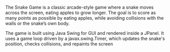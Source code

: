 The Snake Game is a classic arcade-style game where a snake moves across the screen, eating apples to grow longer. The goal is to score as many points as possible by eating apples, while avoiding collisions with the walls or the snake’s own body.

The game is built using Java Swing for GUI and rendered inside a JPanel. It uses a game loop driven by a javax.swing.Timer, which updates the snake's position, checks collisions, and repaints the screen
